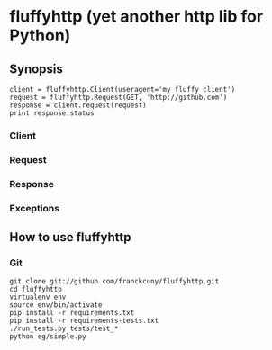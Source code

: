 # fluffyhttp (yet another http lib for Python)

## Synopsis

    client = fluffyhttp.Client(useragent='my fluffy client')
    request = fluffyhttp.Request(GET, 'http://github.com')
    response = client.request(request)
    print response.status

### Client

### Request

### Response

### Exceptions

## How to use fluffyhttp

### Git

    git clone git://github.com/franckcuny/fluffyhttp.git
    cd fluffyhttp
    virtualenv env
    source env/bin/activate
    pip install -r requirements.txt
    pip install -r requirements-tests.txt
    ./run_tests.py tests/test_*
    python eg/simple.py
